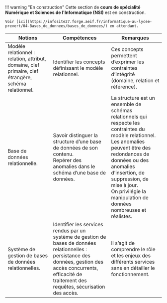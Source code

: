!!! warning "En construction"
    Cette section de **cours de spécialité Numérique et Sciences de l'Informatique (NSI)** est en construction.
    
    Voir [ici](https://infosite27.forge.aeif.fr/informatique-au-lycee-prevert/04-Bases_de_donnees/bases_de_donnees/) en attendant.


|Notions|Compétences|Remarques|
|--|--|--| 
Modèle relationnel : relation, attribut, domaine, clef primaire, clef étrangère, schéma relationnel. | Identifier les concepts définissant le modèle relationnel.|  Ces concepts permettent d’exprimer les contraintes d’intégrité (domaine, relation et référence).
Base de données relationnelle.| Savoir distinguer la structure d’une base de données de son contenu.<br> Repérer des anomalies dans le schéma d’une base de données.| La structure est un ensemble de schémas relationnels qui respecte les contraintes du modèle relationnel.<br> Les anomalies peuvent être des redondances de données ou des anomalies d’insertion, de suppression, de mise à jour.<br> On privilégie la manipulation de données nombreuses et réalistes.
Système de gestion de bases de données relationnelles.| Identifier les services rendus par un système de gestion de bases de données relationnelles : persistance des données, gestion des accès concurrents, efficacité de traitement des requêtes, sécurisation des accès.| Il s’agit de comprendre le rôle et les enjeux des différents services sans en détailler le fonctionnement.
